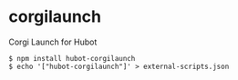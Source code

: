 # corgilaunch
Corgi Launch for Hubot
```
$ npm install hubot-corgilaunch
$ echo '["hubot-corgilaunch"]' > external-scripts.json
```
